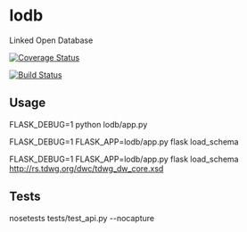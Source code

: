 # lodb
Linked Open Database

[![Coverage Status](https://coveralls.io/repos/github/sparkd/lodb/badge.svg?branch=master)](https://coveralls.io/github/sparkd/lodb?branch=master)

[![Build Status](https://travis-ci.org/sparkd/lodb.svg?branch=master)](https://travis-ci.org/sparkd/lodb)


## Usage
FLASK_DEBUG=1 python lodb/app.py

FLASK_DEBUG=1 FLASK_APP=lodb/app.py flask load_schema

FLASK_DEBUG=1 FLASK_APP=lodb/app.py flask load_schema http://rs.tdwg.org/dwc/tdwg_dw_core.xsd

## Tests
nosetests tests/test_api.py --nocapture




